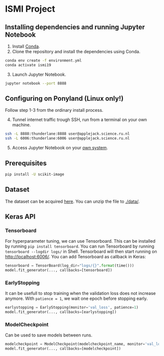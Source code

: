 # ISMI Project

## Installing dependencies and running Jupyter Notebook
1. Install [Conda](https://www.anaconda.com/distribution/#download-section).
2. Clone the repository and install the dependencies using Conda.
```bash
conda env create -f environment.yml
conda activate ismi19
```
3. Launch Jupyter Notebook.
```bash
jupyter notebook --port 8888
```
## Configuring on Ponyland (Linux only!)
Follow step 1-3 from the ordinary install process.

4. Tunnel internet traffic trough SSH, run from a terminal on your own machine.
```bash
ssh -L 8888:thunderlane:8888 user@applejack.science.ru.nl
ssh -L 6006:thunderlane:6006 user@applejack.science.ru.nl
```

5. Access Jupyter Notebook on your [own system](http://localhost:8888).

## Prerequisites
```bash
pip install -U scikit-image
```

## Dataset
The dataset can be acquired [here](https://www.kaggle.com/c/histopathologic-cancer-detection/data). You can unzip the file to [./data/](data/).

## Keras API

### Tensorboard
For hyperparameter tuning, we can use Tensorboard. This can be installed by running `pip install tensorboard`. You can run Tensorboard by running `tensorboard --logdir logs/` in Shell. Tensorboard will then start running on [http://localhost:6006/](http://localhost:6006/). You can add Tensorboard as callback in Keras:

```python
tensorboard = TensorBoard(log_dir="logs/{}".format(time()))
model.fit_generator(..., callbacks=[tensorboard])
```

### EarlyStopping
It can be usefull to stop training when the validation loss does not increase anymore. With `patience = 1`, we wait one epoch before stopping early.

```python
earlystopping = EarlyStopping(monitor='val_loss', patience=1)
model.fit_generator(..., callbacks=[earlystopping])
```

### ModelCheckpoint
Can be used to save models between runs.

```python
modelcheckpoint = ModelCheckpoint(modelcheckpoint_name, monitor='val_loss', verbose=1, save_best_only=True, save_weights_only=True)
model.fit_generator(..., callbacks=[modelcheckpoint])
```

